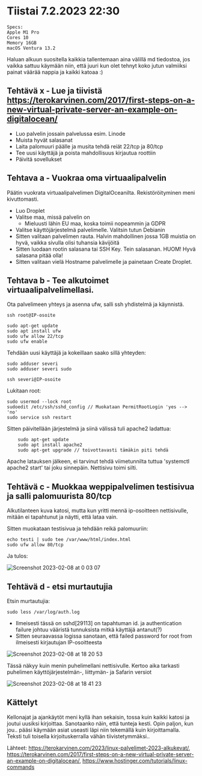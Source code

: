 # Tiistai 7.2.2023 22:30

    Specs:
    Apple M1 Pro
    Cores 10
    Memory 16GB
    macOS Ventura 13.2
    
    
Haluan alkuun suositella kaikkia tallentemaan aina välillä md tiedostoa, jos vaikka sattuu käymään niin, että juuri kun olet tehnyt koko jutun valmiiksi painat väärää nappia ja kaikki katoaa :) 

## Tehtävä x - Lue ja tiivistä https://terokarvinen.com/2017/first-steps-on-a-new-virtual-private-server-an-example-on-digitalocean/

- Luo palvelin jossain palvelussa esim. Linode
- Muista hyvät salasanat
- Laita palomuuri päälle ja musita tehdä reiät 22/tcp ja 80/tcp
- Tee uusi käyttäjä ja poista mahdollisuus kirjautua roottiin
- Päivitä sovellukset
  
## Tehtava a - Vuokraa oma virtuaalipalvelin

Päätin vuokrata virtuaalipalvelimen DigitalOceanilta.
Rekistöröityminen meni kivuttomasti.

- Luo Droplet
- Valitse maa, missä palvelin on
    -  Mieluusti lähin EU maa, koska toimii nopeammin ja GDPR
- Valitse käyttöjärjestelmä palvelimelle. Valitsin tutun Debianin
- Sitten valitaan palvelimen rauta. Halvin mahdollinen jossa 1GB muistia on hyvä, vaikka sivulla olisi tuhansia kävijöitä
- Sitten luodaan rootin salasana tai SSH Key. Tein salasanan. HUOM! Hyvä salasana pitää olla!
- Sitten valitaan vielä Hostname palvelimelle ja painetaan Create Droplet.

## Tehtava b - Tee alkutoimet virtuaalipalvelimellasi.

Ota palvelimeen yhteys ja asenna ufw, salli ssh yhdistelmä ja käynnistä.

    ssh root@IP-osoite
    
    sudo apt-get update
    sudo apt install ufw
    sudo ufw allow 22/tcp
    sudo ufw enable
    
  Tehdään uusi käyttäjä ja kokeillaan saako sillä yhteyden:
  
    sudo adduser severi
    sudo adduser severi sudo
    
    ssh severi@IP-osoite
    
  Lukitaan root:
  
    sudo usermod --lock root
    sudoedit /etc/ssh/sshd_config // Muokataan PermitRootLogin 'yes --> 'no'
    sudo service ssh restart
    
  Sitten päivitellään järjestelmä ja siinä välissä tuli apache2 ladattua:
  
        sudo apt-get update
        sudo apt install apache2
        sudo apt-get upgrade // toivottavasti tämäkin piti tehdä
        
   Apache latauksen jälkeen, ei tarvinut tehdä viimetunnilta tuttua 'systemctl apache2 start' tai joku sinnepäin. Nettisivu toimi silti.
   
   
 ## Tehtävä c - Muokkaa weppipalvelimen testisivua ja salli palomuurista 80/tcp
 
Alkutilanteen kuva katosi, mutta kun yritti mennä ip-osoitteen nettisivulle, mitään ei tapahtunut ja näytti, että lataa vain.

Sitten muokataan testisivua ja tehdään reikä palomuuriin:

    echo testi | sudo tee /var/www/html/index.html
    sudo ufw allow 80/tcp
   
   Ja tulos: 
   
   ![Screenshot 2023-02-08 at 0 03 07](https://user-images.githubusercontent.com/104775534/217376870-1d650a71-a7cb-4ec1-9ba6-f51c50b2bc15.png)

   
## Tehtävä d - etsi murtautujia

Etsin murtautujia:

    sudo less /var/log/auth.log
    
-   Ilmeisesti tässä on sshd[29113] on tapahtuman id. ja authentication failure johtuu vääristä tunnuksista mitkä käyttäjä antanut(?)
-   Sitten seuraavassa logissa sanotaan, että failed password for root from ilmeisesti kirjautujan IP-osoitteesta
    
![Screenshot 2023-02-08 at 18 20 53](https://user-images.githubusercontent.com/104775534/217588907-928eed07-8780-4198-aa3e-9eebfa0aaf51.png)

Tässä näkyy kuin menin puhelimellani nettisivulle. Kertoo aika tarkasti puhelimen käyttöjärjestelmän-, liittymän- ja Safarin versiot

 ![Screenshot 2023-02-08 at 18 41 23](https://user-images.githubusercontent.com/104775534/217594542-c48e9203-91ab-41ed-9ecd-4a8de4e8bb70.png)

## Kättelyt

Kellonajat ja ajankäytöt meni kyllä ihan sekaisin, tossa kuin kaikki katosi ja joutui uusiksi kirjoittaa. Sanotaanko näin, että tunteja kesti. Opin paljon, kun jou.. pääsi käymään asiat useasti läpi niin tekemällä kuin kirjoittamalla. Teksti tuli toisella kirjoituskerralla vähän tiivistetymmäksi..

Lähteet: https://terokarvinen.com/2023/linux-palvelimet-2023-alkukevat/, https://terokarvinen.com/2017/first-steps-on-a-new-virtual-private-server-an-example-on-digitalocean/, https://www.hostinger.com/tutorials/linux-commands
